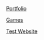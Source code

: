 [Portfolio](apoinonen.github.io)

[Games](apoinonen.github.io/games)

[Test Website](apoinonen.github.io/site)
